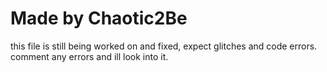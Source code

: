 # Made by Chaotic2Be

this file is still being worked on and fixed, expect glitches and code errors.
comment any errors and ill look into it.